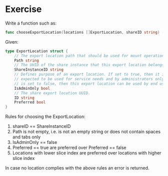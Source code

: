 # Exercise

Write a function such as:

```go
func chooseExportLocation(locations []ExportLocation, shareID string) (ExportLocation, error)
```

Given:

```go
type ExportLocation struct {
	// The export location path that should be used for mount operation.
	Path string
	// The UUID of the share instance that this export location belongs to.
	ShareInstanceID string
	// Defines purpose of an export location. If set to true, then it is
	// expected to be used for service needs and by administrators only. If it
	// is set to false, then this export location can be used by end users.
	IsAdminOnly bool
	// The share export location UUID.
	ID string
	Preferred bool
}
```

Rules for choosing the ExportLocation:

1. shareID == ShareInstanceID
2. Path is not empty, i.e. is not an empty string or does not contain spaces and tabs only
3. IsAdminOnly == false
4. Preferred == true are preferred over Preferred == false
5. Locations with lower slice index are preferred over locations with higher slice index

In case no location complies with the above rules an error is returned.
